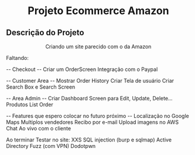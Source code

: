 <h1 align="center">Projeto Ecommerce Amazon</h1>

## Descrição do Projeto

<p align="center">Criando um site parecido com o da Amazon </p>

Faltando:

-- Checkout --
Criar um OrderScreen
Integração com o Paypal

-- Customer Area --
Mostrar Order History
Criar Tela de usuário
Criar Search Box e Search Screen

-- Area Admin --
Criar Dashboard
Screen para Edit, Update, Delete... Produtos
List Order

-- Features que espero colocar no futuro próximo --
Localização no Google Maps
Multiplos vendedores
Recibo por e-mail
Upload imagens no AWS
Chat Ao vivo com o cliente

Ao terminar Testar no site:
XXS
SQL injection (burp e sqlmap)
Active Directory
Fuzz (com VPN)
Dodotpwn
